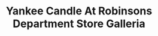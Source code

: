 ---
title: "Yankee Candle At Robinsons Department Store Galleria"
url: /quezon-city/yankee-candle-at-robinsons-department-store-galleria/
shop: department store
---